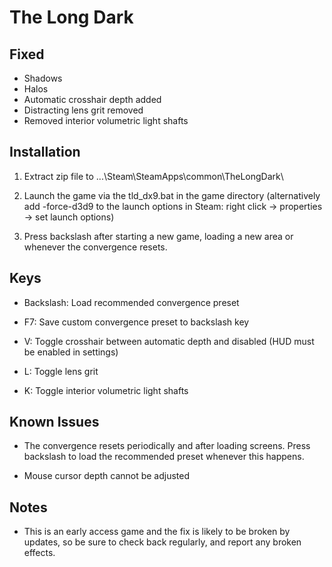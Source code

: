 The Long Dark
=============

Fixed
-----
- Shadows
- Halos
- Automatic crosshair depth added
- Distracting lens grit removed
- Removed interior volumetric light shafts

Installation
------------
1. Extract zip file to ...\Steam\SteamApps\common\TheLongDark\

2. Launch the game via the tld_dx9.bat in the game directory (alternatively add
   -force-d3d9 to the launch options in Steam: right click -> properties -> set
   launch options)

3. Press backslash after starting a new game, loading a new area or whenever
   the convergence resets.

Keys
----
- Backslash: Load recommended convergence preset

- F7: Save custom convergence preset to backslash key

- V: Toggle crosshair between automatic depth and disabled (HUD must be enabled
  in settings)

- L: Toggle lens grit

- K: Toggle interior volumetric light shafts

Known Issues
------------
- The convergence resets periodically and after loading screens. Press
  backslash to load the recommended preset whenever this happens.

- Mouse cursor depth cannot be adjusted

Notes
-----
- This is an early access game and the fix is likely to be broken by updates,
  so be sure to check back regularly, and report any broken effects.
